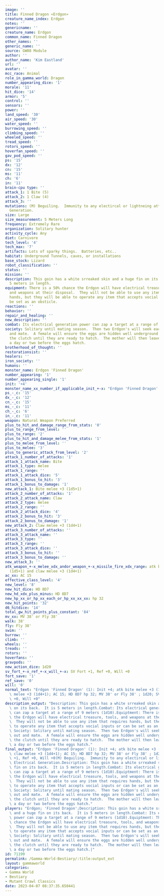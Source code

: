 ```yaml
---
image: ''
title: Finned Dragon «Erdgon»
creature_name_index: Erdgon
notes: ''
genericname: ''
creature_name: Erdgon
common_name: Finned Dragon
other_names: ''
generic_name: ''
source: GW08 Module
author: ''
author_name: 'Kim Eastland'
url: ''
avatar: ''
mcc_race: Animal
role_in_gamma_world: Dragon
number_appearing_dice: '1'
morale: '11'
hit_dice: '14'
armor: '5'
control: ''
sensors: ''
power: ''
land_speed: '30'
air_speed: '30'
water_speed: ''
burrowing_speed: ''
climbing_speed: ''
wheeled_speed: ''
tread_speed: ''
rotors_speed: ''
hoverfan_speed: ''
gav_pod_speed: ''
ps: '15'
dx: '12'
cn: '15'
ms: '11'
ch: '6'
in: '11'
brain-cpu type: ''
attack_1: 1 Bite (5)
attack_2: 1 Claw (4)
attack_3: ''
mutations: (M) Beguiling.  Immunity to any electircal or lightneing attacks, Electrical
  Generation.
size: Large
size_measurement: 5 Meters Long
frequency: Extremely Rare
organization: Solitary hunter
activity_cycle: Any
diet: Carnivore
tech_level: '4'
tech_max: '7'
artifacts: Lots of sparky things.  Batteries, etc..
habitat: Underground Tunnels, caves, or installations
base_stock: Lizard
robot_classification: ''
status: ''
mission: ''
description: This goin has a white srreaked skin and a huge fin on its back.  It is
  5 meters in length.
equipment: There is a 50% chance the Erdgon will have electrical treasure, tools,
  and weapons at their disposal.  They will not be able to use any item that requires
  hands, but they will be able to operate any item that accepts vocial inputs or can
  be set as an obsticle.
reactions: ''
behavior: ''
repair_and_healing: ''
new_description: ''
combat: Its electrical generation power can zap a target at a range of 9 meters (1d10).
society: Solitary until mating season.  Then two Erdgon's will seek each other out
  and mate.  A female will ensure the eggs are hidden well underground and protect
  the clutch until they are ready to hatch.  The mother will then leave the clutch
  a day or two before the eggs hatch.
brotherhood_of_thought: ''
restorationsist: ''
healers: ''
iron_society: ''
humans: ''
monster_name: Erdgon 'Finned Dragon'
number_appearing: '1'
number_appearing_single: '1'
init: '+4'
monster_name_xx_number_if_applicable_init_+-x: "Erdgon 'Finned Dragon' (1): Init +4"
ps_-_c: '15'
dx_-_c: '12'
cn_-_c: '15'
ms_-_c: '11'
ch_-_c: '6'
in_-_c: '11'
weapon: Natural Weapon Preferred
plus_to_hit_and_damage_range_from_stats: '0'
plus_to_range_from_level: ''
plus_to_range: '2'
plus_to_hit_and_damage_melee_from_stats: '1'
plus_to_melee_from_level: ''
plus_to_melee: '3'
plus_to_generic_attack_from_level: '2'
attack_1_number_of_attacks: '1'
attack_1_attack_name: Bite
attack_1_type: melee
attack_1_range: ''
attack_1_attack_dice: '5'
attack_1_bonus_to_hit: '3'
attack_1_bonus_to_damage: '1'
new_attack_1: Bite melee +3 (1d5+1)
attack_2_number_of_attacks: '1'
attack_2_attack_name: Claw
attack_2_type: melee
attack_2_range: ''
attack_2_attack_dice: '4'
attack_2_bonus_to_hit: '3'
attack_2_bonus_to_damage: '1'
new_attack_2: Claw melee +3 (1d4+1)
attack_3_number_of_attacks: ''
attack_3_attack_name: ''
attack_3_type: ''
attack_3_range: ''
attack_3_attack_dice: ''
attack_3_bonus_to_hit: ''
attack_3_bonus_to_damage: ''
new_attack_3: ''
atk_weapon_+-x_melee_xdx_andor_weapon_+-x_missile_fire_xdx_range: atk bite melee +3
  (1d5+1) and claw melee +3 (1d4+1)
ac_xx: AC 15
effective_class_level: '4'
new_level: '8'
new_hit_dice: HD 8D7
new_hd_xdx_plus_minus: HD 8D7
new_hp_xx_or_hp_xx_each_or_hp_xx_xx_xx: hp 32
new_hit_points: '32'
d6_hitdice: '14'
total_gw_hit_points_plus_constant: '84'
mv_xx: MV 38' or Fly 38'
walk: 38'
fly: Fly 38'
swim: ''
burrow: ''
climb: ''
wheels: ''
treads: ''
rotors: ''
hoverfans: ''
gravpods: ''
new_action_dice: 1d20
sv_fort_+-x_ref_+-x_will_+-x: SV Fort +1, Ref +0, Will +0
fort_save: '1'
ref_save: '0'
will: '0'
normal_text: "Erdgon 'Finned Dragon' (1): Init +4; atk bite melee +3 (1d5+1) and claw\
  \ melee +3 (1d4+1); AC 15; HD 8D7 hp 32; MV 38' or Fly 38' ; 1d20; SV Fort +1, Ref\
  \ +0, Will +0"
description_output: "Description: This goin has a white srreaked skin and a huge fin\
  \ on its back.  It is 5 meters in length.Combat: Its electrical generation power\
  \ can zap a target at a range of 9 meters (1d10).Equiptment: There is a 50% chance\
  \ the Erdgon will have electrical treasure, tools, and weapons at their disposal.\
  \  They will not be able to use any item that requires hands, but they will be able\
  \ to operate any item that accepts vocial inputs or can be set as an obsticle. \
  \ Society: Solitary until mating season.  Then two Erdgon's will seek each other\
  \ out and mate.  A female will ensure the eggs are hidden well underground and protect\
  \ the clutch until they are ready to hatch.  The mother will then leave the clutch\
  \ a day or two before the eggs hatch."
final_output: "Erdgon 'Finned Dragon' (1): Init +4; atk bite melee +3 (1d5+1) and\
  \ claw melee +3 (1d4+1); AC 15; HD 8D7 hp 32; MV 38' or Fly 38' ; 1d20; SV Fort\
  \ +1, Ref +0, Will +0(M) Beguiling.  Immunity to any electircal or lightneing attacks,\
  \ Electrical Generation.Description: This goin has a white srreaked skin and a huge\
  \ fin on its back.  It is 5 meters in length.Combat: Its electrical generation power\
  \ can zap a target at a range of 9 meters (1d10).Equiptment: There is a 50% chance\
  \ the Erdgon will have electrical treasure, tools, and weapons at their disposal.\
  \  They will not be able to use any item that requires hands, but they will be able\
  \ to operate any item that accepts vocial inputs or can be set as an obsticle. \
  \ Society: Solitary until mating season.  Then two Erdgon's will seek each other\
  \ out and mate.  A female will ensure the eggs are hidden well underground and protect\
  \ the clutch until they are ready to hatch.  The mother will then leave the clutch\
  \ a day or two before the eggs hatch."
players: "Erdgon; 'Finned Dragon';Description: This goin has a white srreaked skin\
  \ and a huge fin on its back.  It is 5 meters in length.Combat: Its electrical generation\
  \ power can zap a target at a range of 9 meters (1d10).Equiptment: There is a 50%\
  \ chance the Erdgon will have electrical treasure, tools, and weapons at their disposal.\
  \  They will not be able to use any item that requires hands, but they will be able\
  \ to operate any item that accepts vocial inputs or can be set as an obsticle. \
  \ Society: Solitary until mating season.  Then two Erdgon's will seek each other\
  \ out and mate.  A female will ensure the eggs are hidden well underground and protect\
  \ the clutch until they are ready to hatch.  The mother will then leave the clutch\
  \ a day or two before the eggs hatch.|"
id: 71199
permalink: /Gamma-World-Bestiary/:title:output_ext
layout: gammaworld
categories:
- Gamma World
- Bestiary
- Mutant Crawl Classics
date: 2023-04-07 08:37:35.650441
---
```

